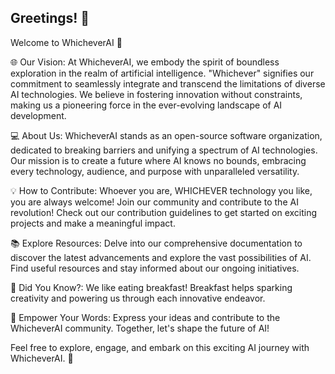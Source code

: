 ## Greetings! 👋

Welcome to WhicheverAI 🚀

🌐 Our Vision:
At WhicheverAI, we embody the spirit of boundless exploration in the realm of artificial intelligence. "Whichever" signifies our commitment to seamlessly integrate and transcend the limitations of diverse AI technologies. We believe in fostering innovation without constraints, making us a pioneering force in the ever-evolving landscape of AI development.

💻 About Us:
WhicheverAI stands as an open-source software organization, dedicated to breaking barriers and unifying a spectrum of AI technologies. Our mission is to create a future where AI knows no bounds, embracing every technology, audience, and purpose with unparalleled versatility.

💡 How to Contribute:
Whoever you are, WHICHEVER technology you like, you are always welcome!
Join our community and contribute to the AI revolution! Check out our contribution guidelines to get started on exciting projects and make a meaningful impact.

📚 Explore Resources:
Delve into our comprehensive documentation to discover the latest advancements and explore the vast possibilities of AI. Find useful resources and stay informed about our ongoing initiatives.

🎉 Did You Know?:
We like eating breakfast! 
Breakfast helps sparking creativity and powering us through each innovative endeavor.

🚀 Empower Your Words:
Express your ideas and contribute to the WhicheverAI community. Together, let's shape the future of AI!

Feel free to explore, engage, and embark on this exciting AI journey with WhicheverAI. 🚀
